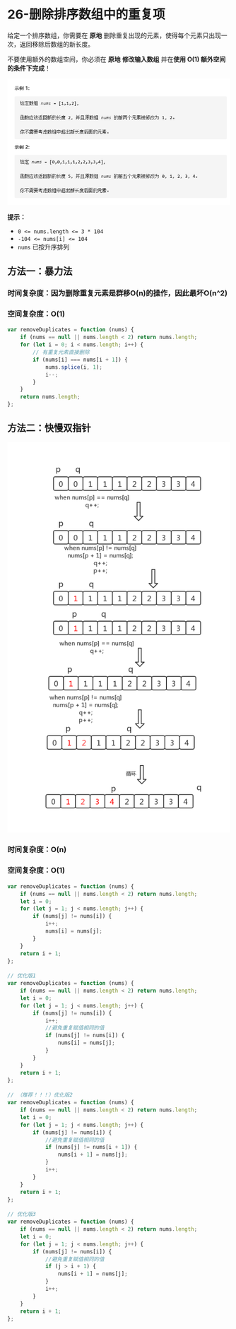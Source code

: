 # 26-删除排序数组中的重复项

给定一个排序数组，你需要在 **原地** 删除重复出现的元素，使得每个元素只出现一次，返回移除后数组的新长度。

不要使用额外的数组空间，你必须在 **原地** **修改输入数组** 并在**使用 O(1) 额外空间的条件下完成**！

<img src='img/题目.png' />

**提示：**

- `0 <= nums.length <= 3 * 104`
- `-104 <= nums[i] <= 104`
- `nums` 已按升序排列



## 方法一：暴力法

### 时间复杂度：因为删除重复元素是群移O(n)的操作，因此最坏O(n^2)

### 空间复杂度：O(1)

```javascript
var removeDuplicates = function (nums) {
    if (nums == null || nums.length < 2) return nums.length;
    for (let i = 0; i < nums.length; i++) {
        // 有重复元素直接删除
        if (nums[i] === nums[i + 1]) {
            nums.splice(i, 1);
            i--;
        }
    }
    return nums.length;
};
```





## 方法二：快慢双指针

<img src='img/快慢双指针图解.png' />

### 时间复杂度：O(n)

### 空间复杂度：O(1)

```javascript
var removeDuplicates = function (nums) {
    if (nums == null || nums.length < 2) return nums.length;
    let i = 0;
    for (let j = 1; j < nums.length; j++) {
        if (nums[j] != nums[i]) {
            i++;
            nums[i] = nums[j];
        }
    }
    return i + 1;
};

// 优化版1
var removeDuplicates = function (nums) {
    if (nums == null || nums.length < 2) return nums.length;
    let i = 0;
    for (let j = 1; j < nums.length; j++) {
        if (nums[j] != nums[i]) {
            i++;
            //避免重复赋值相同的值
            if (nums[j] != nums[i]) {
                nums[i] = nums[j];
            }
        }
    }
    return i + 1;
};

// （推荐！！！）优化版2
var removeDuplicates = function (nums) {
    if (nums == null || nums.length < 2) return nums.length;
    let i = 0;
    for (let j = 1; j < nums.length; j++) {
        if (nums[j] != nums[i]) {
            //避免重复赋值相同的值
            if (nums[j] != nums[i + 1]) {
                nums[i + 1] = nums[j];
            }
            i++;
        }
    }
    return i + 1;
};

// 优化版3
var removeDuplicates = function (nums) {
    if (nums == null || nums.length < 2) return nums.length;
    let i = 0;
    for (let j = 1; j < nums.length; j++) {
        if (nums[j] != nums[i]) {
            //避免重复赋值相同的值
            if (j > i + 1) {
                nums[i + 1] = nums[j];
            }
            i++;
        }
    }
    return i + 1;
};
```

